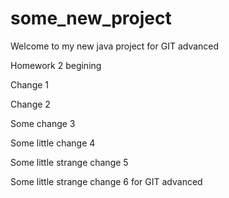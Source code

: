# some_new_project

Welcome to my new java project for GIT advanced

Homework 2 begining

Change 1

Change 2

Some change 3

Some little change 4

Some little strange change 5

Some little strange change 6 for GIT advanced
